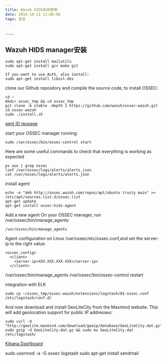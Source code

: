 ```yaml
---
title: Wazuh HIDS系统使用
date: 2016-10-21 11:06:06
tags: 安全
---
```

.......
<!--more-->
## Wazuh HIDS manager安装
```
sudo apt-get install mailutils
sudo apt-get install gcc make git

If you want to use Auth, also install:
sudo apt-get install libssl-dev
```

clone our Github repository and compile the source code, to install OSSEC:
```
cd ~
mkdir ossec_tmp && cd ossec_tmp
git clone -b stable -depth 1 https://github.com/wazuh/ossec-wazuh.git
cd ossec-wazuh
sudo ./install.sh
```
[gent ID reusage](http://wazuh-documentation.readthedocs.io/en/latest/manual_reuse_id.html)

start your OSSEC manager running:
```
sudo /var/ossec/bin/ossec-control start
```

Here are some useful commands to check that everything is working as expected
```
ps aux | grep ossec
lsof /var/ossec/logs/alerts/alerts.json
cat /var/ossec/logs/alerts/alerts.json
```

install agent
```
echo -e "deb http://ossec.wazuh.com/repos/apt/ubuntu trusty main" >> /etc/apt/sources.list.d/ossec.list
apt-get update
apt-get install ossec-hids-agent
```

Add a new agent
On your OSSEC manager, run /var/ossec/bin/manage_agents:
```
/var/ossec/bin/manage_agents
```

Agent configuration on Linux
/var/ossec/etc/ossec.conf,and set the server-ip to the right value:
```
<ossec_config>
  <client>
    <server-ip>XXX.XXX.XXX.XXX</server-ip>
  </client>
```
/var/ossec/bin/manage_agents
/var/ossec/bin/ossec-control restart

integration with ELK
```
sudo cp ~/ossec_tmp/ossec-wazuh/extensions/logstash/01-ossec.conf  /etc/logstash/conf.d/
```

And now download and install GeoLiteCity from the Maxmind website. This will add geolocation support for public IP addresses:
```
sudo curl -O "http://geolite.maxmind.com/download/geoip/database/GeoLiteCity.dat.gz"
sudo gzip -d GeoLiteCity.dat.gz && sudo mv GeoLiteCity.dat /etc/logstash/
```

[Kibana Dashboard](http://wazuh-documentation.readthedocs.io/en/latest/ossec_elk_kibana.html)

sudo usermod -a -G ossec logstash
sudo apt-get install sendmail
